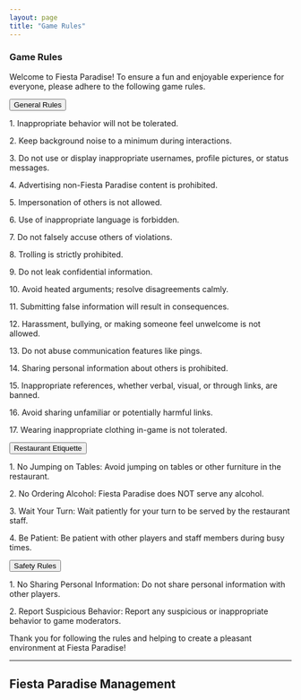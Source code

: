 ```yaml
---
layout: page
title: "Game Rules"
---
```

### Game Rules

Welcome to Fiesta Paradise! To ensure a fun and enjoyable experience for everyone, please adhere to the following game rules.

<div class="dropdown">
  <button class="dropbtn">General Rules</button>
  <div class="dropdown-content">
    <p>1. Inappropriate behavior will not be tolerated.</p>
    <p>2. Keep background noise to a minimum during interactions.</p>
    <p>3. Do not use or display inappropriate usernames, profile pictures, or status messages.</p>
    <p>4. Advertising non-Fiesta Paradise content is prohibited.</p>
    <p>5. Impersonation of others is not allowed.</p>
    <p>6. Use of inappropriate language is forbidden.</p>
    <p>7. Do not falsely accuse others of violations.</p>
    <p>8. Trolling is strictly prohibited.</p>
    <p>9. Do not leak confidential information.</p>
    <p>10. Avoid heated arguments; resolve disagreements calmly.</p>
    <p>11. Submitting false information will result in consequences.</p>
    <p>12. Harassment, bullying, or making someone feel unwelcome is not allowed.</p>
    <p>13. Do not abuse communication features like pings.</p>
    <p>14. Sharing personal information about others is prohibited.</p>
    <p>15. Inappropriate references, whether verbal, visual, or through links, are banned.</p>
    <p>16. Avoid sharing unfamiliar or potentially harmful links.</p>
    <p>17. Wearing inappropriate clothing in-game is not tolerated.</p>
  </div>
</div>

<div class="dropdown">
  <button class="dropbtn">Restaurant Etiquette</button>
  <div class="dropdown-content">
    <p>1. No Jumping on Tables: Avoid jumping on tables or other furniture in the restaurant.</p>
    <p>2. No Ordering Alcohol: Fiesta Paradise does NOT serve any alcohol.</p>
    <p>3. Wait Your Turn: Wait patiently for your turn to be served by the restaurant staff.</p>
    <p>4. Be Patient: Be patient with other players and staff members during busy times.</p>
  </div>
</div>

<div class="dropdown">
  <button class="dropbtn">Safety Rules</button>
  <div class="dropdown-content">
    <p>1. No Sharing Personal Information: Do not share personal information with other players.</p>
    <p>2. Report Suspicious Behavior: Report any suspicious or inappropriate behavior to game moderators.</p>
  </div>
</div>

Thank you for following the rules and helping to create a pleasant environment at Fiesta Paradise!

---
Fiesta Paradise Management
---